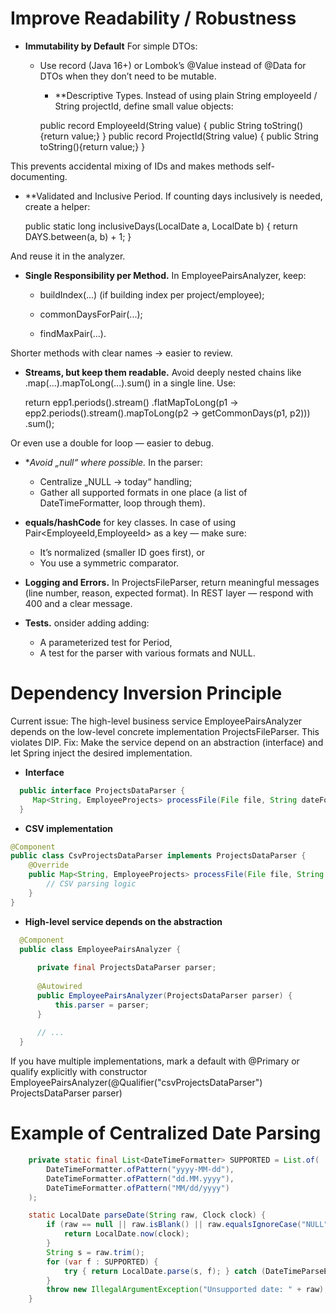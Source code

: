 # Improve Readability / Robustness
* **Immutability by Default** For simple DTOs:

  * Use record (Java 16+) or Lombok’s @Value instead of @Data for DTOs when they don’t need to be mutable.

    * **Descriptive Types. Instead of using plain String employeeId / String projectId, define small value objects:


    public record EmployeeId(String value) { public String toString(){return value;} }
    public record ProjectId(String value) { public String toString(){return value;} }

This prevents accidental mixing of IDs and makes methods self-documenting.

* **Validated and Inclusive Period.
  If counting days inclusively is needed, create a helper:


    public static long inclusiveDays(LocalDate a, LocalDate b) { return DAYS.between(a, b) + 1; }

And reuse it in the analyzer.

* **Single Responsibility per Method.** In EmployeePairsAnalyzer, keep:

  * buildIndex(...) (if building index per project/employee);

  * commonDaysForPair(...);

  * findMaxPair(...).

Shorter methods with clear names → easier to review.

* **Streams, but keep them readable.** Avoid deeply nested chains like .map(...).mapToLong(...).sum() in a single line. Use:


    return epp1.periods().stream()
        .flatMapToLong(p1 -> epp2.periods().stream().mapToLong(p2 -> getCommonDays(p1, p2)))
        .sum();

Or even use a double for loop — easier to debug.

* **Avoid „null“ where possible.* In the parser:

  * Centralize „NULL → today“ handling;
  * Gather all supported formats in one place (a list of DateTimeFormatter, loop through them).


* **equals/hashCode** for key classes. In case of using Pair<EmployeeId,EmployeeId> as a key — make sure:

  * It’s normalized (smaller ID goes first), or
  * You use a symmetric comparator.

* **Logging and Errors.** In ProjectsFileParser, return meaningful messages (line number, reason, expected format). In REST layer — respond with 400 and a clear message.

* **Tests.** onsider adding adding:

  * A parameterized test for Period,
  * A test for the parser with various formats and NULL.
 
# Dependency Inversion Principle

Current issue: The high-level business service EmployeePairsAnalyzer depends on the low-level concrete implementation ProjectsFileParser. This violates DIP.
Fix: Make the service depend on an abstraction (interface) and let Spring inject the desired implementation.

* **Interface**
```java
  public interface ProjectsDataParser {
     Map<String, EmployeeProjects> processFile(File file, String dateForNull, String dateFormat);
  }
```

* **CSV implementation**

```java
@Component
public class CsvProjectsDataParser implements ProjectsDataParser {
    @Override
    public Map<String, EmployeeProjects> processFile(File file, String dateForNull, String dateFormat) {
        // CSV parsing logic
    }
}
```



* **High-level service depends on the abstraction**

```java
  @Component
  public class EmployeePairsAnalyzer {
  
      private final ProjectsDataParser parser;
  
      @Autowired
      public EmployeePairsAnalyzer(ProjectsDataParser parser) {
          this.parser = parser;
      }
  
      // ...
  }
```

If you have multiple implementations, mark a default with @Primary or qualify explicitly with constructor EmployeePairsAnalyzer(@Qualifier("csvProjectsDataParser") ProjectsDataParser parser)

# Example of Centralized Date Parsing

```java
    private static final List<DateTimeFormatter> SUPPORTED = List.of(
        DateTimeFormatter.ofPattern("yyyy-MM-dd"),
        DateTimeFormatter.ofPattern("dd.MM.yyyy"),
        DateTimeFormatter.ofPattern("MM/dd/yyyy")
    );

    static LocalDate parseDate(String raw, Clock clock) {
        if (raw == null || raw.isBlank() || raw.equalsIgnoreCase("NULL")) {
            return LocalDate.now(clock);
        }
        String s = raw.trim();
        for (var f : SUPPORTED) {
            try { return LocalDate.parse(s, f); } catch (DateTimeParseException ignored) {}
        }
        throw new IllegalArgumentException("Unsupported date: " + raw);
    }
```
